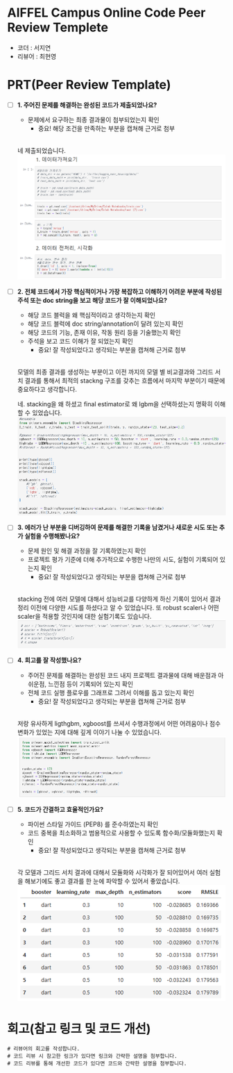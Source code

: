 # AIFFEL Campus Online Code Peer Review Templete
- 코더 : 서지연
- 리뷰어 : 최현영


# PRT(Peer Review Template)
- [ ]  **1. 주어진 문제를 해결하는 완성된 코드가 제출되었나요?**
    - 문제에서 요구하는 최종 결과물이 첨부되었는지 확인
        - 중요! 해당 조건을 만족하는 부분을 캡쳐해 근거로 첨부
    <br>

    네 제출되었습니다.
    ![evidence1](evidence1.png)

- [ ]  **2. 전체 코드에서 가장 핵심적이거나 가장 복잡하고 이해하기 어려운 부분에 작성된 
주석 또는 doc string을 보고 해당 코드가 잘 이해되었나요?**
    - 해당 코드 블럭을 왜 핵심적이라고 생각하는지 확인
    - 해당 코드 블럭에 doc string/annotation이 달려 있는지 확인
    - 해당 코드의 기능, 존재 이유, 작동 원리 등을 기술했는지 확인
    - 주석을 보고 코드 이해가 잘 되었는지 확인
        - 중요! 잘 작성되었다고 생각되는 부분을 캡쳐해 근거로 첨부
    <br>
    
    모델의 최종 결과를 생성하는 부분이고 이전 까지의 모델 별 비교결과와 그리드 서치 결과를 통해서 최적의 stackng 구조를 갖추는 흐름에서 마지막 부분이기 때문에 중요하다고 생각합니다.

    네. stacking을 왜 하셨고 final estimator로 왜 lgbm을 선택하셨는지 명확히 이해할 수 있었습니다.
    ![evidence2](evidence2.png)

- [ ]  **3. 에러가 난 부분을 디버깅하여 문제를 해결한 기록을 남겼거나
새로운 시도 또는 추가 실험을 수행해봤나요?**
    - 문제 원인 및 해결 과정을 잘 기록하였는지 확인
    - 프로젝트 평가 기준에 더해 추가적으로 수행한 나만의 시도, 
    실험이 기록되어 있는지 확인
        - 중요! 잘 작성되었다고 생각되는 부분을 캡쳐해 근거로 첨부
    <br>
    
    stacking 전에 여러 모델에 대해서 성능비교를 다양하게 하신 기록이 있어서 결과정리 이전에 다양한 시도를 하셨다고 알 수 있었습니다. 
    또 robust scaler나 어떤 scaler을 적용할 것인지에 대한 실험기록도 있습니다.
    ![evidence3](evidence3.png)

- [ ]  **4. 회고를 잘 작성했나요?**
    - 주어진 문제를 해결하는 완성된 코드 내지 프로젝트 결과물에 대해
    배운점과 아쉬운점, 느낀점 등이 기록되어 있는지 확인
    - 전체 코드 실행 플로우를 그래프로 그려서 이해를 돕고 있는지 확인
        - 중요! 잘 작성되었다고 생각되는 부분을 캡쳐해 근거로 첨부
    <br>
    
    저랑 유사하게 ligthgbm, xgboost를 쓰셔서 수행과정에서 어떤 어려움이나 점수 변화가 있었는 지에 대해 깊게 이야기 나눌 수 있었습니다.
    ![evidence4](evidence4.png)

- [ ]  **5. 코드가 간결하고 효율적인가요?**
    - 파이썬 스타일 가이드 (PEP8) 를 준수하였는지 확인
    - 코드 중복을 최소화하고 범용적으로 사용할 수 있도록 함수화/모듈화했는지 확인
        - 중요! 잘 작성되었다고 생각되는 부분을 캡쳐해 근거로 첨부
    <br>
    
    각 모델과 그리드 서치 결과에 대해서 모듈화와 시각화가 잘 되어있어서 여러 실험을 해보기에도 좋고 결과를 한 눈에 파악할 수 있어서 좋았습니다.
    ![evidence5](evidence5.png)

# 회고(참고 링크 및 코드 개선)
```
# 리뷰어의 회고를 작성합니다.
# 코드 리뷰 시 참고한 링크가 있다면 링크와 간략한 설명을 첨부합니다.
# 코드 리뷰를 통해 개선한 코드가 있다면 코드와 간략한 설명을 첨부합니다.
```

